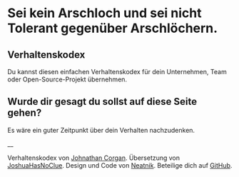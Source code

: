 # Sei kein Arschloch und sei nicht Tolerant gegenüber Arschlöchern.

## Verhaltenskodex

Du kannst diesen einfachen Verhaltenskodex für dein Unternehmen, Team oder Open-Source-Projekt übernehmen.

## Wurde dir gesagt du sollst auf diese Seite gehen?

Es wäre ein guter Zeitpunkt über dein Verhalten nachzudenken.

__

Verhaltenskodex von [Johnathan Corgan](https://keybase.io/jcorgan). Übersetzung von [JoshuaHasNoClue](https://joshuajun.omg.lol). Design und Code von [Neatnik](https://neatnik.net/). Beteilige dich auf [GitHub](https://github.com/neatnik/asshole.fyi).
